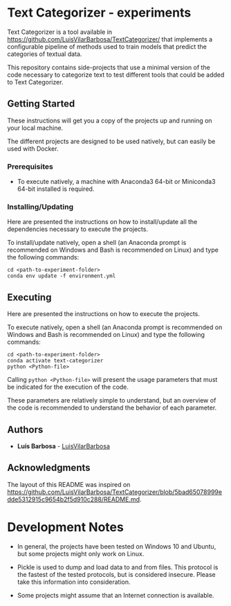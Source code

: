 # Text Categorizer - experiments

Text Categorizer is a tool available in https://github.com/LuisVilarBarbosa/TextCategorizer/ that implements a configurable pipeline of methods used to train models that predict the categories of textual data.

This repository contains side-projects that use a minimal version of the code necessary to categorize text to test different tools that could be added to Text Categorizer.

## Getting Started

These instructions will get you a copy of the projects up and running on your local machine.

The different projects are designed to be used natively, but can easily be used with Docker.

### Prerequisites

- To execute natively, a machine with Anaconda3 64-bit or Miniconda3 64-bit installed is required.

### Installing/Updating

Here are presented the instructions on how to install/update all the dependencies necessary to execute the projects.

To install/update natively, open a shell (an Anaconda prompt is recommended on Windows and Bash is recommended on Linux) and type the following commands:
```
cd <path-to-experiment-folder>
conda env update -f environment.yml
```

## Executing

Here are presented the instructions on how to execute the projects.

To execute natively, open a shell (an Anaconda prompt is recommended on Windows and Bash is recommended on Linux) and type the following commands:
```
cd <path-to-experiment-folder>
conda activate text-categorizer
python <Python-file>
```

Calling ```python <Python-file>``` will present the usage parameters that must be indicated for the execution of the code.

These parameters are relatively simple to understand, but an overview of the code is recommended to understand the behavior of each parameter.

## Authors

* **Luís Barbosa** - [LuisVilarBarbosa](https://github.com/LuisVilarBarbosa)

## Acknowledgments

The layout of this README was inspired on https://github.com/LuisVilarBarbosa/TextCategorizer/blob/5bad65078999edde5312915c9654b2f5d910c288/README.md.

# Development Notes

- In general, the projects have been tested on Windows 10 and Ubuntu, but some projects might only work on Linux.

- Pickle is used to dump and load data to and from files. This protocol is the fastest of the tested protocols, but is considered insecure. Please take this information into consideration.

- Some projects might assume that an Internet connection is available.
